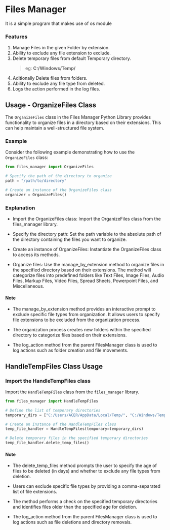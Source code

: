 # Files Manager
It is a simple program that makes use of os module

### Features
1. Manage Files in the given Folder by extension.
2. Ability to exclude any file extension to exclude.
3. Delete temporary files from default Temporary directory.
    > eg: **C:/Windows/Temp/**
4. Aditionally Delete files from folders.
5. Ability to exclude any file type from deleted.
6. Logs the action performed in the log files.

## Usage - OrganizeFiles Class

The `OrganizeFiles` class in the Files Manager Python Library provides functionality to organize files in a directory based on their extensions. This can help maintain a well-structured file system.

### Example

Consider the following example demonstrating how to use the `OrganizeFiles` class:

```python
from files_manager import OrganizeFiles

# Specify the path of the directory to organize
path = "/path/to/directory"

# Create an instance of the OrganizeFiles class
organizer = OrganizeFiles()
```
### Explanation
 - Import the OrganizeFiles class: Import the OrganizeFiles class from the files_manager library.

 - Specify the directory path: Set the path variable to the absolute path of the directory containing the files you want to organize.

 - Create an instance of OrganizeFiles: Instantiate the OrganizeFiles class to access its methods.

 - Organize files: Use the manage_by_extension method to organize files in the specified directory based on their extensions. The method will categorize files into predefined folders like Text Files, Image Files, Audio Files, Markup Files, Video Files, Spread Sheets, Powerpoint Files, and Miscellaneous.
#### Note
- The manage_by_extension method provides an interactive prompt to exclude specific file types from organization. It allows users to specify file extensions to be excluded from the organization process.

- The organization process creates new folders within the specified directory to categorize files based on their extensions.

- The log_action method from the parent FilesManager class is used to log actions such as folder creation and file movements.

## HandleTempFiles Class Usage

### Import the HandleTempFiles class
Import the `HandleTempFiles` class from the `files_manager` library.

```python
from files_manager import HandleTempFiles

# Define the list of temporary directories
temporary_dirs = ["C:/Users/ACER/AppData/Local/Temp/", "C:/Windows/Temp/", "C:/Windows/Prefetch/"]

# Create an instance of the HandleTempFiles class
temp_file_handler = HandleTempFiles(temporary=temporary_dirs)

# Delete temporary files in the specified temporary directories
temp_file_handler.delete_temp_files()

```
#### Note
- The delete_temp_files method prompts the user to specify the age of files to be deleted (in days) and whether to exclude any file types from deletion.

- Users can exclude specific file types by providing a comma-separated list of file extensions.

- The method performs a check on the specified temporary directories and identifies files older than the specified age for deletion.

- The log_action method from the parent FilesManager class is used to log actions such as file deletions and directory removals.


